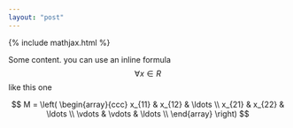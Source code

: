 ```yaml
---
layout: "post"
---
```

{% include mathjax.html %}


Some content.
you can use an inline formula $$\forall x \in R$$ like this one

$$
M = \left( \begin{array}{ccc}
x_{11} & x_{12} & \ldots \\
x_{21} & x_{22} & \ldots \\
\vdots & \vdots & \ldots \\
\end{array} \right)
$$